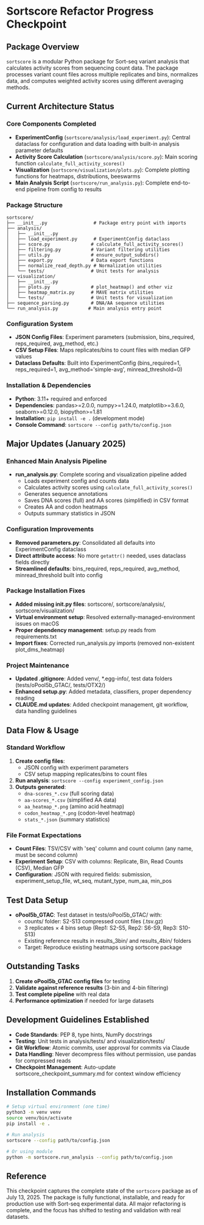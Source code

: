 # Sortscore Refactor Progress Checkpoint

## Package Overview
`sortscore` is a modular Python package for Sort-seq variant analysis that calculates activity scores from sequencing count data. The package processes variant count files across multiple replicates and bins, normalizes data, and computes weighted activity scores using different averaging methods.

## Current Architecture Status

### Core Components Completed
- **ExperimentConfig** (`sortscore/analysis/load_experiment.py`): Central dataclass for configuration and data loading with built-in analysis parameter defaults
- **Activity Score Calculation** (`sortscore/analysis/score.py`): Main scoring function `calculate_full_activity_scores()`
- **Visualization** (`sortscore/visualization/plots.py`): Complete plotting functions for heatmaps, distributions, beeswarms
- **Main Analysis Script** (`sortscore/run_analysis.py`): Complete end-to-end pipeline from config to results

### Package Structure
```
sortscore/
├── __init__.py                 # Package entry point with imports
├── analysis/
│   ├── __init__.py
│   ├── load_experiment.py      # ExperimentConfig dataclass
│   ├── score.py               # calculate_full_activity_scores()
│   ├── filtering.py           # Variant filtering utilities
│   ├── utils.py               # ensure_output_subdirs()
│   ├── export.py              # Data export functions
│   ├── normalize_read_depth.py # Normalization utilities
│   └── tests/                 # Unit tests for analysis
├── visualization/
│   ├── __init__.py
│   ├── plots.py               # plot_heatmap() and other viz
│   ├── heatmap_matrix.py      # MAVE matrix utilities
│   └── tests/                 # Unit tests for visualization
├── sequence_parsing.py        # DNA/AA sequence utilities
└── run_analysis.py           # Main analysis entry point
```

### Configuration System
- **JSON Config Files**: Experiment parameters (submission, bins_required, reps_required, avg_method, etc.)
- **CSV Setup Files**: Maps replicates/bins to count files with median GFP values
- **Dataclass Defaults**: Built into ExperimentConfig (bins_required=1, reps_required=1, avg_method='simple-avg', minread_threshold=0)

### Installation & Dependencies
- **Python**: 3.11+ required and enforced
- **Dependencies**: pandas>=2.0.0, numpy>=1.24.0, matplotlib>=3.6.0, seaborn>=0.12.0, biopython>=1.81
- **Installation**: `pip install -e .` (development mode)
- **Console Command**: `sortscore --config path/to/config.json`

## Major Updates (January 2025)

### Enhanced Main Analysis Pipeline
- **run_analysis.py**: Complete scoring and visualization pipeline added
  - Loads experiment config and counts data
  - Calculates activity scores using `calculate_full_activity_scores()`
  - Generates sequence annotations
  - Saves DNA scores (full) and AA scores (simplified) in CSV format
  - Creates AA and codon heatmaps
  - Outputs summary statistics in JSON

### Configuration Improvements
- **Removed parameters.py**: Consolidated all defaults into ExperimentConfig dataclass
- **Direct attribute access**: No more `getattr()` needed, uses dataclass fields directly
- **Streamlined defaults**: bins_required, reps_required, avg_method, minread_threshold built into config

### Package Installation Fixes
- **Added missing __init__.py files**: sortscore/, sortscore/analysis/, sortscore/visualization/
- **Virtual environment setup**: Resolved externally-managed-environment issues on macOS
- **Proper dependency management**: setup.py reads from requirements.txt
- **Import fixes**: Corrected run_analysis.py imports (removed non-existent plot_dms_heatmap)

### Project Maintenance
- **Updated .gitignore**: Added venv/, *.egg-info/, test data folders (tests/oPool5b_GTAC/, tests/OTX2/)
- **Enhanced setup.py**: Added metadata, classifiers, proper dependency reading
- **CLAUDE.md updates**: Added checkpoint management, git workflow, data handling guidelines

## Data Flow & Usage

### Standard Workflow
1. **Create config files**:
   - JSON config with experiment parameters
   - CSV setup mapping replicates/bins to count files
2. **Run analysis**: `sortscore --config experiment_config.json`
3. **Outputs generated**:
   - `dna-scores_*.csv` (full scoring data)
   - `aa-scores_*.csv` (simplified AA data)
   - `aa_heatmap_*.png` (amino acid heatmap)
   - `codon_heatmap_*.png` (codon-level heatmap)
   - `stats_*.json` (summary statistics)

### File Format Expectations
- **Count Files**: TSV/CSV with 'seq' column and count column (any name, must be second column)
- **Experiment Setup**: CSV with columns: Replicate, Bin, Read Counts (CSV), Median GFP
- **Configuration**: JSON with required fields: submission, experiment_setup_file, wt_seq, mutant_type, num_aa, min_pos

## Test Data Setup
- **oPool5b_GTAC**: Test dataset in tests/oPool5b_GTAC/ with:
  - counts/ folder: S2-S13 compressed count files (.tsv.gz)
  - 3 replicates × 4 bins setup (Rep1: S2-S5, Rep2: S6-S9, Rep3: S10-S13)
  - Existing reference results in results_3bin/ and results_4bin/ folders
  - Target: Reproduce existing heatmaps using sortscore package

## Outstanding Tasks
1. **Create oPool5b_GTAC config files** for testing
2. **Validate against reference results** (3-bin and 4-bin filtering)
3. **Test complete pipeline** with real data
4. **Performance optimization** if needed for large datasets

## Development Guidelines Established
- **Code Standards**: PEP 8, type hints, NumPy docstrings
- **Testing**: Unit tests in analysis/tests/ and visualization/tests/
- **Git Workflow**: Atomic commits, user approval for commits via Claude
- **Data Handling**: Never decompress files without permission, use pandas for compressed reads
- **Checkpoint Management**: Auto-update sortscore_checkpoint_summary.md for context window efficiency

## Installation Commands
```bash
# Setup virtual environment (one time)
python3 -m venv venv
source venv/bin/activate
pip install -e .

# Run analysis
sortscore --config path/to/config.json

# Or using module
python -m sortscore.run_analysis --config path/to/config.json
```

## Reference
This checkpoint captures the complete state of the `sortscore` package as of July 13, 2025. The package is fully functional, installable, and ready for production use with Sort-seq experimental data. All major refactoring is complete, and the focus has shifted to testing and validation with real datasets.
